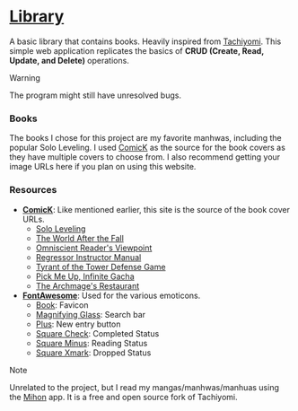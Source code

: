 # [Library](https://enetwarch.github.io/library/)

A basic library that contains books. Heavily inspired from [Tachiyomi](https://github.com/tachiyomiorg). This simple web application replicates the basics of **CRUD (Create, Read, Update, and Delete)** operations. 

> [!WARNING]
> The program might still have unresolved bugs.

### Books

The books I chose for this project are my favorite manhwas, including the popular Solo Leveling. I used [ComicK](https://comick.io/) as the source for the book covers as they have multiple covers to choose from. I also recommend getting your image URLs here if you plan on using this website.

### Resources

* [**ComicK**](https://comick.io/): Like mentioned earlier, this site is the source of the book cover URLs.
    * [Solo Leveling](https://meo.comick.pictures/zevXM.jpg)
    * [The World After the Fall](https://meo.comick.pictures/vo82y.jpg)
    * [Omniscient Reader's Viewpoint](https://meo.comick.pictures/qv5oqL.jpg)
    * [Regressor Instructor Manual](https://meo.comick.pictures/W8zM04.jpg)
    * [Tyrant of the Tower Defense Game](https://meo.comick.pictures/br1mL4.jpg)
    * [Pick Me Up, Infinite Gacha](https://meo.comick.pictures/yYxBXn.jpg)
    * [The Archmage's Restaurant](https://meo.comick.pictures/jx802M.jpg)
* [**FontAwesome**](https://fontawesome.com/): Used for the various emoticons.
    * [Book](https://fontawesome.com/icons/book): Favicon
    * [Magnifying Glass](https://fontawesome.com/icons/magnifying-glass): Search bar
    * [Plus](https://fontawesome.com/icons/plus): New entry button
    * [Square Check](https://fontawesome.com/icons/square-check): Completed Status
    * [Square Minus](https://fontawesome.com/icons/square-minus): Reading Status
    * [Square Xmark](https://fontawesome.com/icons/square-xmark): Dropped Status

> [!NOTE]
> Unrelated to the project, but I read my mangas/manhwas/manhuas using the [Mihon](https://mihon.app/) app. It is a free and open source fork of Tachiyomi.